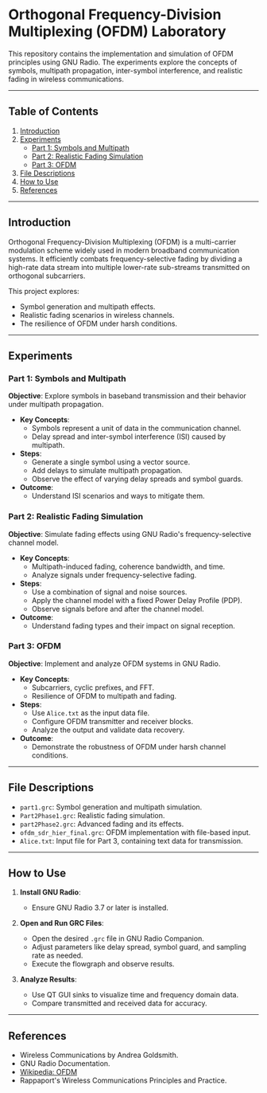 # Orthogonal Frequency-Division Multiplexing (OFDM) Laboratory

This repository contains the implementation and simulation of OFDM principles using GNU Radio. The experiments explore the concepts of symbols, multipath propagation, inter-symbol interference, and realistic fading in wireless communications.

---

## Table of Contents

1. [Introduction](#introduction)
2. [Experiments](#experiments)
   - [Part 1: Symbols and Multipath](#part-1-symbols-and-multipath)
   - [Part 2: Realistic Fading Simulation](#part-2-realistic-fading-simulation)
   - [Part 3: OFDM](#part-3-ofdm)
3. [File Descriptions](#file-descriptions)
4. [How to Use](#how-to-use)
5. [References](#references)

---

## Introduction

Orthogonal Frequency-Division Multiplexing (OFDM) is a multi-carrier modulation scheme widely used in modern broadband communication systems. It efficiently combats frequency-selective fading by dividing a high-rate data stream into multiple lower-rate sub-streams transmitted on orthogonal subcarriers.

This project explores:
- Symbol generation and multipath effects.
- Realistic fading scenarios in wireless channels.
- The resilience of OFDM under harsh conditions.

---

## Experiments

### Part 1: Symbols and Multipath

**Objective**: Explore symbols in baseband transmission and their behavior under multipath propagation.

- **Key Concepts**:
  - Symbols represent a unit of data in the communication channel.
  - Delay spread and inter-symbol interference (ISI) caused by multipath.
- **Steps**:
  - Generate a single symbol using a vector source.
  - Add delays to simulate multipath propagation.
  - Observe the effect of varying delay spreads and symbol guards.
- **Outcome**:
  - Understand ISI scenarios and ways to mitigate them.

### Part 2: Realistic Fading Simulation

**Objective**: Simulate fading effects using GNU Radio's frequency-selective channel model.

- **Key Concepts**:
  - Multipath-induced fading, coherence bandwidth, and time.
  - Analyze signals under frequency-selective fading.
- **Steps**:
  - Use a combination of signal and noise sources.
  - Apply the channel model with a fixed Power Delay Profile (PDP).
  - Observe signals before and after the channel model.
- **Outcome**:
  - Understand fading types and their impact on signal reception.

### Part 3: OFDM

**Objective**: Implement and analyze OFDM systems in GNU Radio.

- **Key Concepts**:
  - Subcarriers, cyclic prefixes, and FFT.
  - Resilience of OFDM to multipath and fading.
- **Steps**:
  - Use `Alice.txt` as the input data file.
  - Configure OFDM transmitter and receiver blocks.
  - Analyze the output and validate data recovery.
- **Outcome**:
  - Demonstrate the robustness of OFDM under harsh channel conditions.

---

## File Descriptions

- `part1.grc`: Symbol generation and multipath simulation.
- `Part2Phase1.grc`: Realistic fading simulation.
- `part2Phase2.grc`: Advanced fading and its effects.
- `ofdm_sdr_hier_final.grc`: OFDM implementation with file-based input.
- `Alice.txt`: Input file for Part 3, containing text data for transmission.

---

## How to Use

1. **Install GNU Radio**:
   - Ensure GNU Radio 3.7 or later is installed.

2. **Open and Run GRC Files**:
   - Open the desired `.grc` file in GNU Radio Companion.
   - Adjust parameters like delay spread, symbol guard, and sampling rate as needed.
   - Execute the flowgraph and observe results.

3. **Analyze Results**:
   - Use QT GUI sinks to visualize time and frequency domain data.
   - Compare transmitted and received data for accuracy.

---

## References

- Wireless Communications by Andrea Goldsmith.
- GNU Radio Documentation.
- [Wikipedia: OFDM](https://en.wikipedia.org/wiki/Orthogonal_frequency-division_multiplexing)
- Rappaport's Wireless Communications Principles and Practice.
